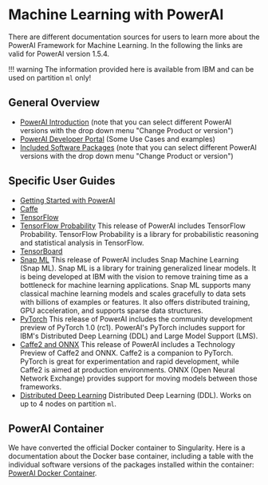 # Machine Learning with PowerAI

There are different documentation sources for users to learn more about
the PowerAI Framework for Machine Learning. In the following the links
are valid for PowerAI version 1.5.4.

!!! warning
    The information provided here is available from IBM and can be used on partition `ml` only!

## General Overview

-   [PowerAI Introduction](https://www.ibm.com/support/knowledgecenter/en/SS5SF7_1.5.3/welcome/welcome.htm)
    (note that you can select different PowerAI versions with the drop down menu
    "Change Product or version")
-   [PowerAI Developer Portal](https://developer.ibm.com/linuxonpower/deep-learning-powerai/)
    (Some Use Cases and examples)
-   [Included Software Packages](https://www.ibm.com/support/knowledgecenter/en/SS5SF7_1.5.4/navigation/pai_software_pkgs.html)
    (note that you can select different PowerAI versions with the drop down menu "Change Product
    or version")

## Specific User Guides

- [Getting Started with PowerAI](https://www.ibm.com/support/knowledgecenter/SS5SF7_1.5.4/navigation/pai_getstarted.htm)
- [Caffe](https://www.ibm.com/support/knowledgecenter/SS5SF7_1.5.4/navigation/pai_getstarted_caffe.html)
- [TensorFlow](https://www.ibm.com/support/knowledgecenter/SS5SF7_1.5.4/navigation/pai_getstarted_tensorflow.html?view=kc)
- [TensorFlow Probability](https://www.ibm.com/support/knowledgecenter/SS5SF7_1.5.4/navigation/pai_getstarted_tensorflow_prob.html?view=kc)
  This release of PowerAI includes TensorFlow Probability. TensorFlow Probability is a library
  for probabilistic reasoning and statistical analysis in TensorFlow.
- [TensorBoard](https://www.ibm.com/support/knowledgecenter/SS5SF7_1.5.4/navigation/pai_getstarted_tensorboard.html?view=kc)
- [Snap ML](https://www.ibm.com/support/knowledgecenter/SS5SF7_1.5.4/navigation/pai_getstarted_snapml.html)
  This release of PowerAI includes Snap Machine Learning (Snap ML). Snap ML is a library for
  training generalized linear models. It is being developed at IBM with the
  vision to remove training time as a bottleneck for machine learning
  applications. Snap ML supports many classical machine learning
  models and scales gracefully to data sets with billions of examples
  or features. It also offers distributed training, GPU acceleration,
  and supports sparse data structures.
- [PyTorch](https://www.ibm.com/support/knowledgecenter/SS5SF7_1.5.4/navigation/pai_getstarted_pytorch.html)
  This release of PowerAI includes
  the community development preview of PyTorch 1.0 (rc1). PowerAI's
  PyTorch includes support for IBM's Distributed Deep Learning (DDL)
  and Large Model Support (LMS).
- [Caffe2 and ONNX](https://www.ibm.com/support/knowledgecenter/SS5SF7_1.5.4/navigation/pai_getstarted_caffe2ONNX.html)
  This release of PowerAI includes a Technology Preview of Caffe2 and ONNX. Caffe2 is a
  companion to PyTorch. PyTorch is great for experimentation and rapid
  development, while Caffe2 is aimed at production environments. ONNX
  (Open Neural Network Exchange) provides support for moving models
  between those frameworks.
- [Distributed Deep Learning](https://www.ibm.com/support/knowledgecenter/SS5SF7_1.5.4/navigation/pai_getstarted_ddl.html?view=kc)
  Distributed Deep Learning (DDL). Works on up to 4 nodes on partition `ml`.

## PowerAI Container

We have converted the official Docker container to Singularity. Here is
a documentation about the Docker base container, including a table with
the individual software versions of the packages installed within the
container: [PowerAI Docker Container](https://hub.docker.com/r/ibmcom/powerai/).

